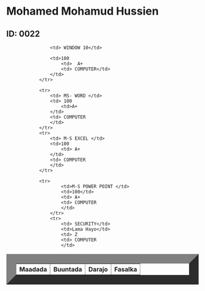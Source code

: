 
<html>
    <title> Natiijo</title>
    <head>
        <link rel="stylesheet" href="table.css"/>
        <body>  
            <h1> Mohamed Mohamud Hussien</h1>
            <h2> ID: 0022</h2>
            <table border="25">
                <tr>
                    <th>Maadada </th>
                    <th>Buuntada</th>
                    <th>Darajo</th>
                    <th>Fasalka</th>
                </tr>
                
                    <td> WINDOW 10</td>
                   
                    <td>100
                        <td>  A+
                        <td> COMPUTER</td>
                    </td>
                </tr>
            
                <tr>
                    <td> MS- WORD </td>
                    <td> 100
                        <td>A+
                    </td>
                    <td> COMPUTER
                    </td>
                </tr>
                <tr>   
                    <td> M-S EXCEL </td>
                    <td>100
                        <td> A+
                    </td>
                    <td> COMPUTER
                    </td>
                </tr>
               
                <tr>
                        <td>M-S POWER POINT </td>
                        <td>100</td>
                        <td> A+
                        <td> COMPUTER
                        </td>
                    </tr>
                    <tr>
                        <td> SECURITY</td>
                        <td>Lama Hayo</td>
                        <td> Z
                        <td> COMPUTER
                        </td>
                   
